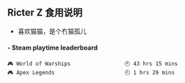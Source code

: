 ## Ricter Z 食用说明
- 喜欢猫猫，是个冇猫孤儿

<!-- steam-box start -->
#### - Steam playtime leaderboard
```text
🎮 World of Warships                 🕘 43 hrs 15 mins
🎮 Apex Legends                      🕘 1 hrs 29 mins
```
<!-- Powered by https://github.com/YouEclipse/steam-box . -->
<!-- steam-box end -->
